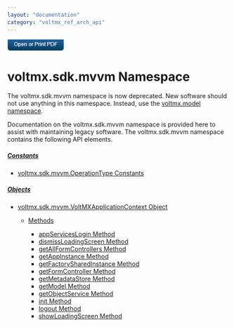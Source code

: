 ```yaml
---
layout: "documentation"
category: "voltmx_ref_arch_api"
---
```

                        

[![](Resources/Images/pdf.png)](http://docs.voltmx.com/9_x_PDFs/iris/voltmx_ref_arch_ap_internali.pdf)


voltmx.sdk.mvvm Namespace
=======================

The voltmx.sdk.mvvm namespace is now deprecated. New software should not use anything in this namespace. Instead, use the [voltmx.model namespace](voltmx.model_Namespace.html).

Documentation on the voltmx.sdk.mvvm namespace is provided here to assist with maintaining legacy software. The voltmx.sdk.mvvm namespace contains the following API elements.

##### [Constants](voltmx.sdk.mvvm_Constants.html)

*   [voltmx.sdk.mvvm.OperationType Constants](voltmx.sdk.mvvm_Constants.html)
    

##### [Objects](voltmx.sdk.mvvm_Objects.html)

*   [voltmx.sdk.mvvm.VoltMXApplicationContext Object](voltmx.sdk.mvvm.VoltMXApplicationContext_Object.html)
    
    *   [Methods](voltmx.sdk.mvvm.VoltMXApplicationContext_Methods.html)
        
        *   [appServicesLogin Method](voltmx.sdk.mvvm.VoltMXApplicationContext_Methods.html#AppSrvLg)
        *   [dismissLoadingScreen Method](voltmx.sdk.mvvm.VoltMXApplicationContext_Methods.html#DisLoad)
        *   [getAllFormControllers Method](voltmx.sdk.mvvm.VoltMXApplicationContext_Methods.html#GetAllFrms)
        *   [getAppInstance Method](voltmx.sdk.mvvm.VoltMXApplicationContext_Methods.html#GetAppIn)
        *   [getFactorySharedInstance Method](voltmx.sdk.mvvm.VoltMXApplicationContext_Methods.html#GetFac)
        *   [getFormController Method](voltmx.sdk.mvvm.VoltMXApplicationContext_Methods.html#GetFrmCrt)
        *   [getMetadataStore Method](voltmx.sdk.mvvm.VoltMXApplicationContext_Methods.html#GetMeta)
        *   [getModel Method](voltmx.sdk.mvvm.VoltMXApplicationContext_Methods.html#GetModel)
        *   [getObjectService Method](voltmx.sdk.mvvm.VoltMXApplicationContext_Methods.html#GetOS)
        *   [init Method](voltmx.sdk.mvvm.VoltMXApplicationContext_Methods.html#init)
        *   [logout Method](voltmx.sdk.mvvm.VoltMXApplicationContext_Methods.html#logout)
        *   [showLoadingScreen Method](voltmx.sdk.mvvm.VoltMXApplicationContext_Methods.html#ShowLoad)
